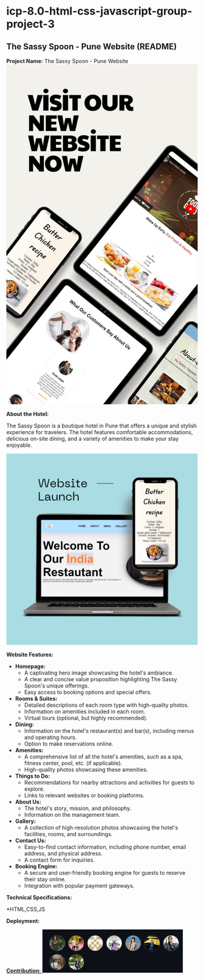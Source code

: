 # icp-8.0-html-css-javascript-group-project-3
## The Sassy Spoon - Pune Website (README)
**Project Name:** The Sassy Spoon - Pune Website
<img src="./img/read-me/Black and Beig2.png">

**About the Hotel:**

The Sassy Spoon is a boutique hotel in Pune that offers a unique and stylish experience for travelers. The hotel features comfortable accommodations, delicious on-site dining, and a variety of amenities to make your stay enjoyable.

![THE SASSY SPOON](./img/read-me/1.png)

**Website Features:**

* **Homepage:**  
    * A captivating hero image showcasing the hotel's ambiance.  
    * A clear and concise value proposition highlighting The Sassy Spoon's unique offerings.  
    * Easy access to booking options and special offers.  
* **Rooms & Suites:** 
    * Detailed descriptions of each room type with high-quality photos. 
    * Information on amenities included in each room.  
    * Virtual tours (optional, but highly recommended).  
* **Dining:** 
    * Information on the hotel's restaurant(s) and bar(s), including menus and operating hours. 
    * Option to make reservations online.  
* **Amenities:** 
    * A comprehensive list of all the hotel's amenities, such as a spa, fitness center, pool, etc. (if applicable). 
    * High-quality photos showcasing these amenities.  
* **Things to Do:** 
    * Recommendations for nearby attractions and activities for guests to explore.  
    * Links to relevant websites or booking platforms. 
* **About Us:** 
    * The hotel's story, mission, and philosophy. 
    * Information on the management team.  
* **Gallery:** 
    * A collection of high-resolution photos showcasing the hotel's facilities, rooms, and surroundings.  
* **Contact Us:** 
    * Easy-to-find contact information, including phone number, email address, and physical address. 
    * A contact form for inquiries.  
* **Booking Engine:** 
    * A secure and user-friendly booking engine for guests to reserve their stay online.  
    * Integration with popular payment gateways.  

**Technical Specifications:**

  *HTML,CSS,JS 

**Deployment:**
    <a href="https://ind-restro.netlify.app/">


**Contribution:**
<a href="https://github.com/KrushnaX0X0/icp-8.0-html-css-javascript-group-project-3.git">
  ![hey](./img/read-me/ss.png)
</a>


